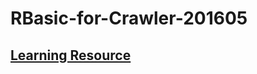 # RBasic-for-Crawler-201605


## [Learning Resource](https://docs.google.com/presentation/d/163Vc6jMXNR7zXFNd1ZpnHnCLhDbXaBaU9_JEMCV9ZXQ/pub?start=false&loop=false&delayms=3000)



